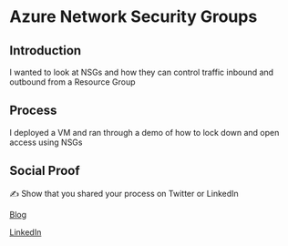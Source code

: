 # Azure Network Security Groups

## Introduction

I wanted to look at NSGs and how they can control traffic inbound and outbound from a Resource Group

## Process

I deployed a VM and ran through a demo of how to lock down and open access using NSGs

## Social Proof

✍️ Show that you shared your process on Twitter or LinkedIn

[Blog](https://michaeldurkan.com/2021/11/16/100daysofcloud-day9-azurenetworksecuritygroupsnsg/)

[LinkedIn](https://www.linkedin.com/posts/michael-durkan-1a72a759_100-days-of-cloudday-9-azure-network-activity-6849080762298314752-3Kwv)
